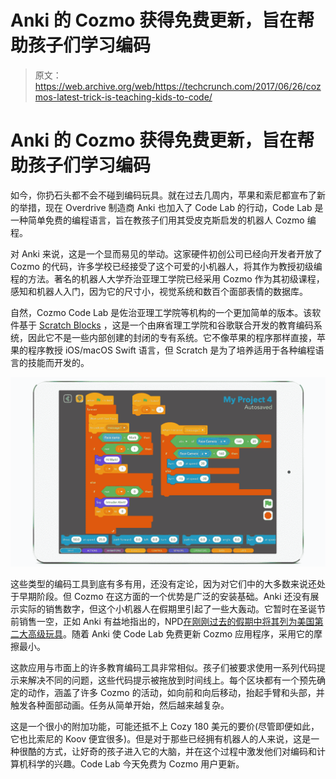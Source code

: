 # Anki 的 Cozmo 获得免费更新，旨在帮助孩子们学习编码 

> 原文：<https://web.archive.org/web/https://techcrunch.com/2017/06/26/cozmos-latest-trick-is-teaching-kids-to-code/>

# Anki 的 Cozmo 获得免费更新，旨在帮助孩子们学习编码

如今，你扔石头都不会不碰到编码玩具。就在过去几周内，苹果和索尼都宣布了新的举措，现在 Overdrive 制造商 Anki 也加入了 Code Lab 的行动，Code Lab 是一种简单免费的编程语言，旨在教孩子们用其受皮克斯启发的机器人 Cozmo 编程。

对 Anki 来说，这是一个显而易见的举动。这家硬件初创公司已经向开发者开放了 Cozmo 的代码，许多学校已经接受了这个可爱的小机器人，将其作为教授初级编程的方法。著名的机器人大学乔治亚理工学院已经采用 Cozmo 作为其初级课程，感知和机器人入门，因为它的尺寸小，视觉系统和数百个面部表情的数据库。

自然，Cozmo Code Lab 是佐治亚理工学院等机构的一个更加简单的版本。该软件基于 [Scratch Blocks](https://web.archive.org/web/20221208001111/https://wiki.scratch.mit.edu/wiki/Blocks) ，这是一个由麻省理工学院和谷歌联合开发的教育编码系统，因此它不是一些内部创建的封闭的专有系统。它不像苹果的程序那样直接，苹果的程序教授 iOS/macOS Swift 语言，但 Scratch 是为了培养适用于各种编程语言的技能而开发的。

![](img/21d6e95a290e912adaccdffdaa031811.png)

这些类型的编码工具到底有多有用，还没有定论，因为对它们中的大多数来说还处于早期阶段。但 Cozmo 在这方面的一个优势是广泛的安装基础。Anki 还没有展示实际的销售数字，但这个小机器人在假期里引起了一些大轰动。它暂时在圣诞节前销售一空，正如 Anki 有益地指出的，NPD[在刚刚过去的假期中将其列为美国第二大高级玩具](https://web.archive.org/web/20221208001111/https://www.npd.com/wps/portal/npd/us/news/press-releases/2017/us-toy-industry-grows-5-percent-in-2016-exceeding--20-billion-the-npd-group-reports/#.WIjK4Uk0W6Q.twitter)。随着 Anki 使 Code Lab 免费更新 Cozmo 应用程序，采用它的摩擦最小。

这款应用与市面上的许多教育编码工具非常相似。孩子们被要求使用一系列代码提示来解决不同的问题，这些代码提示被拖放到时间线上。每个区块都有一个预先确定的动作，涵盖了许多 Cozmo 的活动，如向前和向后移动，抬起手臂和头部，并触发各种面部动画。任务从简单开始，然后越来越复杂。

这是一个很小的附加功能，可能还抵不上 Cozy 180 美元的要价(尽管即便如此，它也比索尼的 Koov 便宜很多)。但是对于那些已经拥有机器人的人来说，这是一种很酷的方式，让好奇的孩子进入它的大脑，并在这个过程中激发他们对编码和计算机科学的兴趣。Code Lab 今天免费为 Cozmo 用户更新。